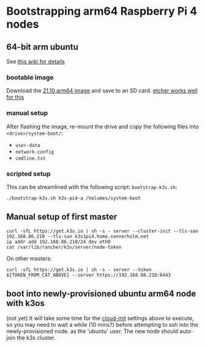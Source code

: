 # Bootstrapping arm64 Raspberry Pi 4 nodes

## 64-bit arm ubuntu

See [this wiki for details](https://wiki.ubuntu.com/ARM/RaspberryPi)

### bootable image

Download the [21.10 arm64 image](https://cdimage.ubuntu.com/ubuntu/releases/21.10/release/ubuntu-21.10-preinstalled-server-arm64+raspi.img.xz) and save to an SD card.  [etcher works well for this](https://www.balena.io/etcher/?ref=etcher_menu)

### manual setup

After flashing the image, re-mount the drive and copy the following files into `<drive>/system-boot/`:

* `user-data`
* `network-config`
* `cmdline.txt`

### scripted setup

This can be streamlined with the following script: `bootstrap-k3s.sh`:

```shell
./bootstrap-k3s.sh k3s-pi4-a /Volumes/system-boot
```
## Manual setup of first master
```shell
curl -sfL https://get.k3s.io | sh -s - server --cluster-init --tls-san 192.168.86.210 --tls-san k3s1pi4.home.sennerholm.net
ip addr add 192.168.86.210/24 dev eth0
cat /var/lib/rancher/k3s/server/node-token
```

On other masters:
```shell
curl -sfL https://get.k3s.io | sh -s - server --token ${TOKEN_FROM_CAT_ABOVE} --server https://192.168.86.210:6443
```
## boot into newly-provisioned ubuntu arm64 node with k3os
(not yet)
It will take some time for the [cloud-init](https://cloudinit.readthedocs.io/en/latest/index.html) settings above to execute, so you may need to wait a while (10 mins?) before attempting to ssh into the newly-provisioned node. as the 'ubuntu' user.  The new node should auto-join the k3s cluster.
